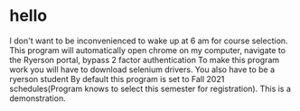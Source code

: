 # hello
I don't want to be inconvenienced to wake up at 6 am for course selection. This program will automatically open chrome on my computer, navigate to the Ryerson portal, bypass 2 factor authentication
To make this program work you will have to download selenium drivers.
You also have to be a ryerson student
By default this program is set to Fall 2021 schedules(Program knows to select this semester for registration). This is a demonstration. 
